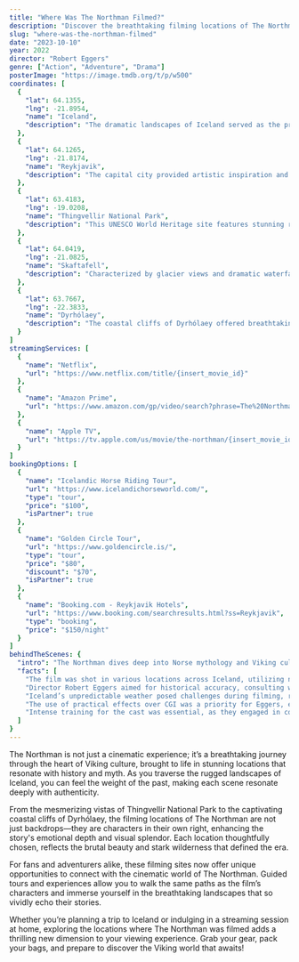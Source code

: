```yaml
---
title: "Where Was The Northman Filmed?"
description: "Discover the breathtaking filming locations of The Northman, a visually stunning film that transports viewers to the Viking Age."
slug: "where-was-the-northman-filmed"
date: "2023-10-10"
year: 2022
director: "Robert Eggers"
genre: ["Action", "Adventure", "Drama"]
posterImage: "https://image.tmdb.org/t/p/w500"
coordinates: [
  { 
    "lat": 64.1355, 
    "lng": -21.8954, 
    "name": "Iceland",
    "description": "The dramatic landscapes of Iceland served as the primary backdrop for the rugged and untamed vistas of the Viking world."
  },
  { 
    "lat": 64.1265, 
    "lng": -21.8174, 
    "name": "Reykjavik",
    "description": "The capital city provided artistic inspiration and locations for the production crew during their time in Iceland."
  },
  { 
    "lat": 63.4183, 
    "lng": -19.0208, 
    "name": "Thingvellir National Park",
    "description": "This UNESCO World Heritage site features stunning rift valleys and ancient landscapes, enhancing the film's epic scale."
  },
  { 
    "lat": 64.0419, 
    "lng": -21.0825, 
    "name": "Skaftafell",
    "description": "Characterized by glacier views and dramatic waterfalls, Skaftafell provided a contrasting serene beauty to intense battle scenes."
  },
  { 
    "lat": 63.7667, 
    "lng": -22.3833, 
    "name": "Dyrhólaey",
    "description": "The coastal cliffs of Dyrhólaey offered breathtaking views over the ocean, enhancing the epic journey of the characters."
  }
]
streamingServices: [
  {
    "name": "Netflix",
    "url": "https://www.netflix.com/title/{insert_movie_id}"
  },
  {
    "name": "Amazon Prime",
    "url": "https://www.amazon.com/gp/video/search?phrase=The%20Northman"
  },
  {
    "name": "Apple TV",
    "url": "https://tv.apple.com/us/movie/the-northman/{insert_movie_id}"
  }
]
bookingOptions: [
  {
    "name": "Icelandic Horse Riding Tour",
    "url": "https://www.icelandichorseworld.com/",
    "type": "tour",
    "price": "$100",
    "isPartner": true
  },
  {
    "name": "Golden Circle Tour",
    "url": "https://www.goldencircle.is/",
    "type": "tour",
    "price": "$80",
    "discount": "$70",
    "isPartner": true
  },
  {
    "name": "Booking.com - Reykjavik Hotels",
    "url": "https://www.booking.com/searchresults.html?ss=Reykjavik",
    "type": "booking",
    "price": "$150/night"
  }
]
behindTheScenes: {
  "intro": "The Northman dives deep into Norse mythology and Viking culture, delivering breathtaking visuals and gripping storytelling. With its filming predominantly taking place in Iceland, the film captures the essence of a time long gone, allowing viewers to experience the raw power and beauty of the Viking Age.",
  "facts": [
    "The film was shot in various locations across Iceland, utilizing natural landscapes to create an authentic look.",
    "Director Robert Eggers aimed for historical accuracy, consulting with experts on Viking culture and language.",
    "Iceland’s unpredictable weather posed challenges during filming, requiring quick adaptations by the crew.",
    "The use of practical effects over CGI was a priority for Eggers, enhancing the film’s authenticity.",
    "Intense training for the cast was essential, as they engaged in combat scenes that required physicality and authenticity."
  ]
}
---
```


<NorthmanGuide />

The Northman is not just a cinematic experience; it’s a breathtaking journey through the heart of Viking culture, brought to life in stunning locations that resonate with history and myth. As you traverse the rugged landscapes of Iceland, you can feel the weight of the past, making each scene resonate deeply with authenticity.

From the mesmerizing vistas of Thingvellir National Park to the captivating coastal cliffs of Dyrhólaey, the filming locations of The Northman are not just backdrops—they are characters in their own right, enhancing the story's emotional depth and visual splendor. Each location thoughtfully chosen, reflects the brutal beauty and stark wilderness that defined the era.

For fans and adventurers alike, these filming sites now offer unique opportunities to connect with the cinematic world of The Northman. Guided tours and experiences allow you to walk the same paths as the film’s characters and immerse yourself in the breathtaking landscapes that so vividly echo their stories.

Whether you’re planning a trip to Iceland or indulging in a streaming session at home, exploring the locations where The Northman was filmed adds a thrilling new dimension to your viewing experience. Grab your gear, pack your bags, and prepare to discover the Viking world that awaits!